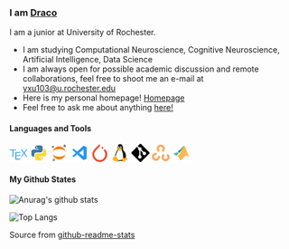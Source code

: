 ### I am [Draco](https://www.yun-long-xu.com)

I am a junior at University of Rochester.

-  I am studying Computational Neuroscience, Cognitive Neuroscience, Artificial Intelligence, Data Science
- I am always open for possible academic discussion and remote collaborations, feel free to shoot me an e-mail at yxu103@u.rochester.edu
-  Here is my personal homepage! [Homepage](https://www.yun-long-xu.com)
- Feel free to ask me about anything [here!](https://github.com/Beibaibay/Beibaibaby/issues)


#### Languages and Tools

![tex.png](https://raw.githubusercontent.com/HennyJie/HennyJie/master/assets/tex.png)
![python.png](https://raw.githubusercontent.com/HennyJie/HennyJie/master/assets/python.png)
![jupyter.png](https://raw.githubusercontent.com/HennyJie/HennyJie/master/assets/jupyter.png)
![vscode.png](https://raw.githubusercontent.com/HennyJie/HennyJie/master/assets/vscode.png)
![pytorch.png](https://raw.githubusercontent.com/HennyJie/HennyJie/master/assets/pytorch.png)
![linux.png](https://raw.githubusercontent.com/HennyJie/HennyJie/master/assets/linux.png)
![git.png](https://raw.githubusercontent.com/HennyJie/HennyJie/master/assets/git.png)
![OPenCV.png](https://raw.githubusercontent.com/HennyJie/HennyJie/master/assets/OPenCV.png)
![matlab.png](https://raw.githubusercontent.com/HennyJie/HennyJie/master/assets/matlab.png)

#### My Github States

![Anurag's github stats](https://github-readme-stats.vercel.app/api?username=Beibaibaby&show_icons=true&count_private=true&hide=stars)

![Top Langs](https://github-readme-stats.vercel.app/api/top-langs/?username=Beibaibaby&layout=compact)

Source from [github-readme-stats](https://github.com/anuraghazra/github-readme-stats)
